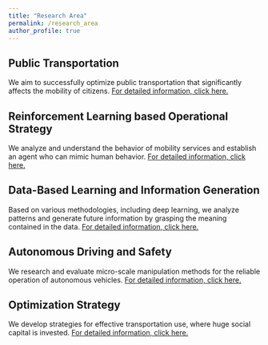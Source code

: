 ```yaml
---
title: "Research Area"
permalink: /research_area
author_profile: true
---
```


## Public Transportation
We aim to successfully optimize public transportation that significantly affects the mobility of citizens. [For detailed information, click here.](<https://trlab-snu.github.io/research_area/public_transportation>)

## Reinforcement Learning based Operational Strategy
We analyze and understand the behavior of mobility services and establish an agent who can mimic human behavior. [For detailed information, click here.](<https://trlab-snu.github.io/research_area/reinforcement_learning>)

## Data-Based Learning and Information Generation
Based on various methodologies, including deep learning, we analyze patterns and generate future information by grasping the meaning contained in the data. [For detailed information, click here.](<https://trlab-snu.github.io/research_area/data_based_learning>)

## Autonomous Driving and Safety
We research and evaluate micro-scale manipulation methods for the reliable operation of autonomous vehicles. [For detailed information, click here.](<https://trlab-snu.github.io/research_area/autonomous_driving_and_safety>)

## Optimization Strategy
We develop strategies for effective transportation use, where huge social capital is invested. [For detailed information, click here.](<https://trlab-snu.github.io/research_area/optimization_strategy>)